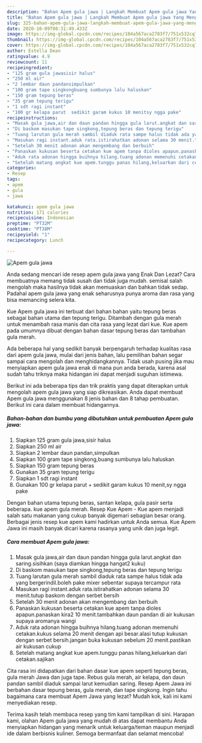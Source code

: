 ```yaml
---
description: "Bahan Apem gula jawa | Langkah Membuat Apem gula jawa Yang Menggugah Selera"
title: "Bahan Apem gula jawa | Langkah Membuat Apem gula jawa Yang Menggugah Selera"
slug: 325-bahan-apem-gula-jawa-langkah-membuat-apem-gula-jawa-yang-menggugah-selera
date: 2020-10-09T08:31:49.433Z
image: https://img-global.cpcdn.com/recipes/104a567aca2783f7/751x532cq70/apem-gula-jawa-foto-resep-utama.jpg
thumbnail: https://img-global.cpcdn.com/recipes/104a567aca2783f7/751x532cq70/apem-gula-jawa-foto-resep-utama.jpg
cover: https://img-global.cpcdn.com/recipes/104a567aca2783f7/751x532cq70/apem-gula-jawa-foto-resep-utama.jpg
author: Estella Dean
ratingvalue: 4.9
reviewcount: 11
recipeingredient:
- "125 gram gula jawasisir halus"
- "250 ml air"
- "2 lembar daun pandansimpulkan"
- "100 gram tape singkongbuang sumbunya lalu haluskan"
- "150 gram tepung beras"
- "35 gram tepung terigu"
- "1 sdt ragi instant"
- "100 gr kelapa parut  sedikit garam kukus 10 menitsy ngga pake"
recipeinstructions:
- "Masak gula jawa,air dan daun pandan hingga gula larut.angkat dan saring.sisihkan (saya diamkan hingga hangat2 kuku)"
- "Di baskom masukan tape singkong,tepung beras dan tepung terigu"
- "Tuang larutan gula merah sambil diaduk rata sampe halus tidak ada yang bergerindil.boleh pake mixer sebentar supaya tercampur rata"
- "Masukan ragi instant.aduk rata.istirahatkan adonan selama 30 menit.tutup baskom dengan serbet bersih"
- "Setelah 30 menit adonan akan mengembang dan berbuih"
- "Panaskan kukusan beserta cetakan kue apem tanpa dioles apapun.panaskan kira2 10 menit.tambahkan daun pandan di air kukusan supaya aromanya wangi"
- "Aduk rata adonan hingga buihnya hilang.tuang adonan memenuhi cetakan.kukus selama 20 menit dengan api besar.alasi tutup kukusan dengan serbet bersih.jangan buka kukusan sebelum 20 menit.pastikan air kukusan cukup"
- "Setelah matang angkat kue apem.tunggu panas hilang,keluarkan dari cetakan.sajikan"
categories:
- Resep
tags:
- apem
- gula
- jawa

katakunci: apem gula jawa 
nutrition: 171 calories
recipecuisine: Indonesian
preptime: "PT32M"
cooktime: "PT38M"
recipeyield: "1"
recipecategory: Lunch

---
```



![Apem gula jawa](https://img-global.cpcdn.com/recipes/104a567aca2783f7/751x532cq70/apem-gula-jawa-foto-resep-utama.jpg)

Anda sedang mencari ide resep apem gula jawa yang Enak Dan Lezat? Cara membuatnya memang tidak susah dan tidak juga mudah. semisal salah mengolah maka hasilnya tidak akan memuaskan dan bahkan tidak sedap. Padahal apem gula jawa yang enak seharusnya punya aroma dan rasa yang bisa memancing selera kita.

Kue Apem gula jawa ini terbuat dari bahan bahan yaitu tepung beras sebagai bahan utama dan tepung terigu. Ditambah dengan gula merah untuk menambah rasa manis dan cita rasa yang lezat dari kue. Kue apem pada umumnya dibuat dengan bahan dasar tepung beras dan tambahan gula merah.

Ada beberapa hal yang sedikit banyak berpengaruh terhadap kualitas rasa dari apem gula jawa, mulai dari jenis bahan, lalu pemilihan bahan segar sampai cara mengolah dan menghidangkannya. Tidak usah pusing jika mau menyiapkan apem gula jawa enak di mana pun anda berada, karena asal sudah tahu triknya maka hidangan ini dapat menjadi suguhan istimewa.


Berikut ini ada beberapa tips dan trik praktis yang dapat diterapkan untuk mengolah apem gula jawa yang siap dikreasikan. Anda dapat membuat Apem gula jawa menggunakan 8 jenis bahan dan 8 tahap pembuatan. Berikut ini cara dalam membuat hidangannya.

<!--inarticleads1-->

##### Bahan-bahan dan bumbu yang dibutuhkan untuk pembuatan Apem gula jawa:

1. Siapkan 125 gram gula jawa,sisir halus
1. Siapkan 250 ml air
1. Siapkan 2 lembar daun pandan,simpulkan
1. Siapkan 100 gram tape singkong,buang sumbunya lalu haluskan
1. Siapkan 150 gram tepung beras
1. Gunakan 35 gram tepung terigu
1. Siapkan 1 sdt ragi instant
1. Gunakan 100 gr kelapa parut + sedikit garam kukus 10 menit,sy ngga pake


Dengan bahan utama tepung beras, santan kelapa, gula pasir serta beberapa. kue apem gula merah. Resep Kue Apem - Kue apem menjadi salah satu makanan yang cukup banyak digemari sebagian besar orang. Berbagai jenis resep kue apem kami hadirkan untuk Anda semua. Kue Apem Jawa ini masih banyak dicari karena rasanya yang unik dan juga legit. 

<!--inarticleads2-->

##### Cara membuat Apem gula jawa:

1. Masak gula jawa,air dan daun pandan hingga gula larut.angkat dan saring.sisihkan (saya diamkan hingga hangat2 kuku)
1. Di baskom masukan tape singkong,tepung beras dan tepung terigu
1. Tuang larutan gula merah sambil diaduk rata sampe halus tidak ada yang bergerindil.boleh pake mixer sebentar supaya tercampur rata
1. Masukan ragi instant.aduk rata.istirahatkan adonan selama 30 menit.tutup baskom dengan serbet bersih
1. Setelah 30 menit adonan akan mengembang dan berbuih
1. Panaskan kukusan beserta cetakan kue apem tanpa dioles apapun.panaskan kira2 10 menit.tambahkan daun pandan di air kukusan supaya aromanya wangi
1. Aduk rata adonan hingga buihnya hilang.tuang adonan memenuhi cetakan.kukus selama 20 menit dengan api besar.alasi tutup kukusan dengan serbet bersih.jangan buka kukusan sebelum 20 menit.pastikan air kukusan cukup
1. Setelah matang angkat kue apem.tunggu panas hilang,keluarkan dari cetakan.sajikan


Cita rasa ini didapatkan dari bahan dasar kue apem seperti tepung beras, gula merah Jawa dan juga tape. Rebus gula merah, air kelapa, dan daun pandan sambil diaduk sampai larut kemudian saring. Resep Apem Jawa ini berbahan dasar tepung beras, gula merah, dan tape singkong. Ingin tahu bagaimana cara membuat Apem Jawa yang lezat? Mudah kok, kali ini kami menyediakan resep. 

Terima kasih telah membaca resep yang tim kami tampilkan di sini. Harapan kami, olahan Apem gula jawa yang mudah di atas dapat membantu Anda menyiapkan hidangan yang menarik untuk keluarga/teman maupun menjadi ide dalam berbisnis kuliner. Semoga bermanfaat dan selamat mencoba!
